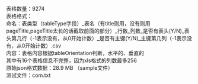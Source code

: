 表格数量：9274   
表格格式：   
命名：表类型（tableType字段）_表名（有title则用，没有则用pageTitle,pageTitle太长的话截取前面的部分）_行数_列数_是否有表头(Y/N)_表头第几行（-1表示没有，从0开始计数）_是否有主键(Y/N)_主键第几列（-1表示没有，从0开始计数）.csv    
内容：表格内容根据tableOrientation判断，水平的、垂直的   
其中有16个表格信息不完整，因为xls格式的列数最多256   
原始json格式数据：28.9 MB （sample文件）   
测试文件：com.txt   
